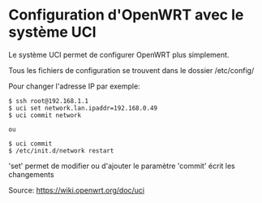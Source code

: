 # Configuration d'OpenWRT avec le système UCI

Le système UCI permet de configurer OpenWRT plus simplement.

Tous les fichiers de configuration se trouvent dans le dossier /etc/config/

Pour changer l'adresse IP par exemple:

	$ ssh root@192.168.1.1
	$ uci set network.lan.ipaddr=192.168.0.49
	$ uci commit network

	ou

	$ uci commit
	$ /etc/init.d/network restart

'set' permet de modifier ou d'ajouter le paramètre
'commit' écrit les changements

Source: https://wiki.openwrt.org/doc/uci
